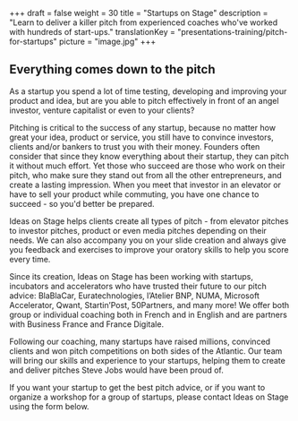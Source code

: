 +++
draft			= false
weight      	= 30
title			= "Startups on Stage"
description 	= "Learn to deliver a killer pitch from experienced coaches who've worked with hundreds of start-ups."
translationKey	= "presentations-training/pitch-for-startups"
picture			= "image.jpg"
+++

## Everything comes down to the pitch
As a startup you spend a lot of time testing, developing and improving your product and idea, but are you able to pitch effectively in front of an angel investor, venture capitalist or even to your clients?

Pitching is critical to the success of any startup, because no matter how great your idea, product or service, you still have to convince investors, clients and/or bankers to trust you with their money. Founders often consider that since they know everything about their startup, they can pitch it without much effort. Yet those who succeed are those who work on their pitch, who make sure they stand out from all the other entrepreneurs, and create a lasting impression. When you meet that investor in an elevator or have to sell your product while commuting, you have one chance to succeed - so you'd better be prepared.

Ideas on Stage helps clients create all types of pitch - from elevator pitches to investor pitches, product or even media pitches depending on their needs. We can also accompany you on your slide creation and always give you feedback and exercises to improve your oratory skills to help you score every time.

Since its creation, Ideas on Stage has been working with startups, incubators and accelerators who have trusted their future to our pitch advice: BlaBlaCar, Euratechnologies, l’Atelier BNP, NUMA, Microsoft Accelerator, Qwant, Startin’Post, 50Partners, and many more! We offer both group or individual coaching both in French and in English and are partners with Business France and France Digitale.

Following our coaching, many startups have raised millions, convinced clients and won pitch competitions on both sides of the Atlantic.  Our team will bring our skills and experience to your startups, helping them to create and deliver pitches Steve Jobs would have been proud of.

If you want your startup to get the best pitch advice, or if you want to organize a workshop for a group of startups, please contact Ideas on Stage using the form below.
